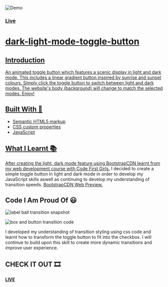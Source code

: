 ![Demo](https://github.com/Osaze-ai/light-dark-mode-toggle-button/assets/130580788/7c8c2663-73e9-4ea7-a4bf-63ca2fe82893)


<div align="left">
  <h3>
    <a href="https://osaze-ai.github.io/light-dark-mode-toggle-button/" color="white">
      Live
    </div>
      
# dark-light-mode-toggle-button

## Introduction 

An animated toggle button which features a scenic display in light and dark mode. This includes a linear gradient button inspired by sunrise and sunset colours. Simply click the toggle button to switch between light and dark modes. The website's body (background) will change to match the selected modes. Enjoy!

## Built With :hammer:

- Semantic HTML5 markup
- CSS custom properties
- JavaScript

## What I Learnt :books:

After creating the light, dark mode feature using BootstrapCDN learnt from my web development course with <a href="https://codefirstgirls.com/">Code First Girls.</a>  I decided to create a simple toggle button in light and dark mode in order to develop my JavaScript skills aswell as continuing to develop my understanding of transition speeds. <a href="https://osaze-ai.github.io/cfgproject/about.html">BootstrapCDN Web Preview.</a>


## Code I Am Proud Of :smiley:

![label ball transition snapshot](https://github.com/Osaze-ai/light-dark-mode-toggle-button/assets/130580788/c2935bcd-f59f-4feb-8e52-4159ce0a22ae)


![box and button transition code](https://github.com/Osaze-ai/light-dark-mode-toggle-button/assets/130580788/e1dd374f-31c1-436d-87bf-fb9d85afc780)

I developed my understanding of transition styling using css code and learnt how to transform the toggle button to fit into the checkbox. I will continue to build upon this skill to create more dynamic transitions and improve user experience. 


## CHECK IT OUT :film_strip:

<h4> <a href="https://osaze-ai.github.io/light-dark-mode-toggle-button/" color="white"> LIVE </a> </div>


